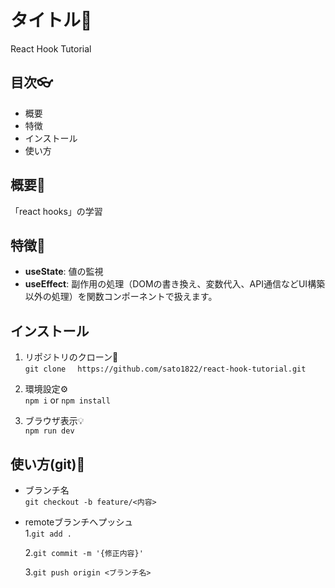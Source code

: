 # タイトル🌊
React Hook Tutorial

## 目次👓
- 概要
- 特徴
- インストール
- 使い方

## 概要📃
「react hooks」の学習

## 特徴💪
- **useState**: 値の監視
- **useEffect**: 副作用の処理（DOMの書き換え、変数代入、API通信などUI構築以外の処理）を関数コンポーネントで扱えます。

## インストール
1. リポジトリのクローン🚀  
```git clone　 https://github.com/sato1822/react-hook-tutorial.git```

2. 環境設定⚙️  
``` npm i ```&nbsp;or&nbsp;``` npm install ```

3. ブラウザ表示💡  
``` npm run dev ```

## 使い方(git)🐙
- ブランチ名  
```git checkout -b feature/<内容>```
- remoteブランチへプッシュ  
  1.```git add .```
  
  2.```git commit -m '{修正内容}'```
  
  3.```git push origin <ブランチ名>```
